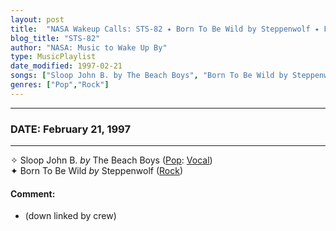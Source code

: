 ```yaml
---
layout: post
title:  "NASA Wakeup Calls: STS-82 ✦ Born To Be Wild by Steppenwolf ✦ February 21, 1997"
blog_title: "STS-82"
author: "NASA: Music to Wake Up By"
type: MusicPlaylist
date_modified: 1997-02-21
songs: ["Sloop John B. by The Beach Boys", "Born To Be Wild by Steppenwolf"]
genres: ["Pop","Rock"]
---
```


----
### DATE: February 21, 1997
----
✧ Sloop John B. *by* The Beach Boys ([Pop](https://www.discogs.com/genre/Pop): [Vocal](https://www.discogs.com/style/Vocal)) <a target="blank_" href="https://www.discogs.com/The-Beach-Boys-Sloop-John-B/release/2070304">
    <i class="fas fa-compact-disc"
       title="Discogs entry for this song"
       alt="Discogs entry for this song"
       style="font-size: 1.1em;"></i></a>
      &nbsp;<br />
✦ Born To Be Wild *by* Steppenwolf ([Rock](https://www.discogs.com/genre/Rock)) <a target="blank_" href="https://www.discogs.com/Steppenwolf-Born-To-Be-Wild/master/644596">
    <i class="fas fa-compact-disc"
       title="Discogs entry for this song"
       alt="Discogs entry for this song"
       style="font-size: 1.1em;"></i></a>
    

#### Comment:
* (down linked by crew)



<br/>
<center>
	<a target="_blank"
	   href="https://twitter.com/intent/tweet?hashtags=Space,NASA,Playlist,NASAWakeupCalls,SpaceProgram&text=🚀 {{ page.author}}, '{{ page.songs.first }}' {{ page.title }}, {{ page.date | date: '%B %d, %Y' }}, {{ site.url }}{{ page.url }}&via=nasawakeupcalls"><i class="fab fa-twitter" title="Tweet this page" alt="Tweet this page" style="font-size: 1.3em;"></i></a>
	&nbsp; 	<i class="fas fa-user-astronaut" style="font-size: 1.5em;"></i> &nbsp;
    <a id="custom_amazon_link"
       type="amzn" search="#"
       category="popular music">
    <i class="fab fa-amazon" style="font-size: 1.3em;"></i></a>
</center>

<!-- Randomly resolve an individual entry from a song array -->
<script src="/assets/javascript/seedrandom.min.js"></script>
<script>
  var wake_me_up = ["Sloop John B. by The Beach Boys", "Born To Be Wild by Steppenwolf"];
  var prng = new Math.seedrandom();
  function randomSong() {
    song = wake_me_up[Math.floor(Math.random() * wake_me_up.length)];
    var amazon_link = document.getElementById("custom_amazon_link");
    amazon_link.setAttribute("search", song);
  }
  window.onload = randomSong();
</script>
